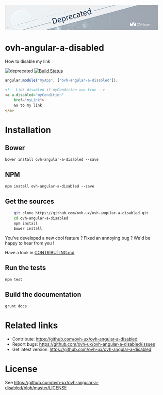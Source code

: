 ![OVH component deprecated](githubBannerDeprecated.png)

# ovh-angular-a-disabled

How to disable my link

![deprecated](https://img.shields.io/badge/status-deprecated-red.svg) [![Build Status](https://travis-ci.org/ovh-ux/ovh-angular-a-disabled.svg)](https://travis-ci.org/ovh-ux/ovh-angular-a-disabled)

```javascript
angular.module("myApp", ["ovh-angular-a-disabled"]);
```

```html
<!-- Link disabled if myCondition === true -->
<a a-disabled="myCondition"
    href="myLink">
    Go to my link
</a>
```

# Installation

## Bower

    bower install ovh-angular-a-disabled --save

## NPM

    npm install ovh-angular-a-disabled --save

## Get the sources

```bash
    git clone https://github.com/ovh-ux/ovh-angular-a-disabled.git
    cd ovh-angular-a-disabled
    npm install
    bower install
```

You've developed a new cool feature ? Fixed an annoying bug ? We'd be happy
to hear from you !

Have a look in [CONTRIBUTING.md](https://github.com/ovh-ux/ovh-angular-a-disabled/blob/master/CONTRIBUTING.md)

## Run the tests

```
npm test
```

## Build the documentation

```
grunt docs
```

# Related links

 * Contribute: https://github.com/ovh-ux/ovh-angular-a-disabled
 * Report bugs: https://github.com/ovh-ux/ovh-angular-a-disabled/issues
 * Get latest version: https://github.com/ovh-ux/ovh-angular-a-disabled

# License

See https://github.com/ovh-ux/ovh-angular-a-disabled/blob/master/LICENSE
